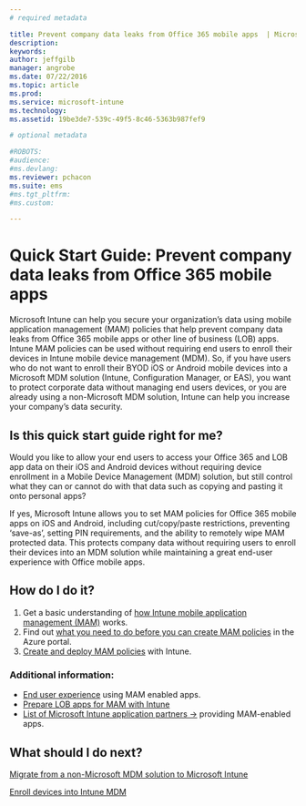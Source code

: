 ```yaml
---
# required metadata

title: Prevent company data leaks from Office 365 mobile apps  | Microsoft Intune
description:
keywords:
author: jeffgilb
manager: angrobe
ms.date: 07/22/2016
ms.topic: article
ms.prod:
ms.service: microsoft-intune
ms.technology:
ms.assetid: 19be3de7-539c-49f5-8c46-5363b987fef9

# optional metadata

#ROBOTS:
#audience:
#ms.devlang:
ms.reviewer: pchacon
ms.suite: ems
#ms.tgt_pltfrm:
#ms.custom:

---
```


# Quick Start Guide: Prevent company data leaks from Office 365 mobile apps
Microsoft Intune can help you secure your organization’s data using mobile application management (MAM) policies that help prevent company data leaks from Office 365 mobile apps or other line of business (LOB) apps. Intune MAM policies can be used without requiring end users to enroll their devices in Intune mobile device management (MDM). So, if you have users who do not want to enroll their BYOD iOS or Android mobile devices into a Microsoft MDM solution (Intune, Configuration Manager, or EAS), you want to protect corporate data without managing end users devices, or you are already using a non-Microsoft MDM solution, Intune can help you increase your company’s data security.   

## Is this quick start guide right for me?
Would you like to allow your end users to access your Office 365 and LOB app data on their iOS and Android devices without requiring device enrollment in a Mobile Device Management (MDM) solution, but still control what they can or cannot do with that data such as copying and pasting it onto personal apps?

If yes, Microsoft Intune allows you to set MAM policies for Office 365 mobile apps on iOS and Android, including cut/copy/paste restrictions, preventing ‘save-as’, setting PIN requirements, and the ability to remotely wipe MAM protected data.  This protects company data without requiring users to enroll their devices into an MDM solution while maintaining a great end-user experience with Office mobile apps.

## How do I do it?
1.	Get a basic understanding of [how Intune mobile application management (MAM)](/intune/deploy-use/protect-app-data-using-mobile-app-management-policies-with-microsoft-intune) works.
2.	Find out [what you need to do before you can create MAM policies](/intune/deploy-use/get-ready-to-configure-mobile-app-management-policies-with-microsoft-intune) in the Azure portal.
3.	[Create and deploy MAM policies](/intune/deploy-use/create-and-deploy-mobile-app-management-policies-with-microsoft-intune) with Intune.

### Additional information:
- [End user experience](/intune/deploy-use/end-user-experience-for-mam-enabled-apps-with-microsoft-intune) using MAM enabled apps.
- [Prepare LOB apps for MAM with Intune](/intune/deploy-use/decide-how-to-prepare-apps-for-mobile-application-management-with-microsoft-intune)
- <a href="https://www.microsoft.com/en-us/cloud-platform/microsoft-intune-partners" target="_blank"> List of Microsoft Intune application partners &rarr;</a> providing MAM-enabled apps.

## What should I do next?
[Migrate from a non-Microsoft MDM solution to Microsoft Intune](/intune/deploy-use/migrate-to-intune)

[Enroll devices into Intune MDM](/intune/deploy-use/enroll-devices-in-microsoft-intune)
